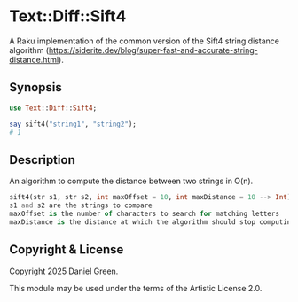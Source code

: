 # Text::Diff::Sift4
A Raku implementation of the common version of the Sift4 string distance algorithm (https://siderite.dev/blog/super-fast-and-accurate-string-distance.html).

## Synopsis
```raku
use Text::Diff::Sift4;

say sift4("string1", "string2");
# 1
```

## Description
An algorithm to compute the distance between two strings in O(n).
```raku
sift4(str s1, str s2, int maxOffset = 10, int maxDistance = 10 --> Int)
s1 and s2 are the strings to compare
maxOffset is the number of characters to search for matching letters
maxDistance is the distance at which the algorithm should stop computing the value and just exit (the strings are too different anyway)
```

## Copyright & License
Copyright 2025 Daniel Green.

This module may be used under the terms of the Artistic License 2.0.
